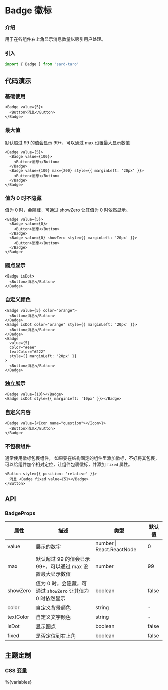 # Badge 徽标

### 介绍

用于在各组件右上角显示消息数量以吸引用户处理。

### 引入

```js
import { Badge } from 'sard-taro'
```

## 代码演示

### 基础使用

```tsx
<Badge value={5}>
  <Button>消息</Button>
</Badge>
```

### 最大值

默认超过 99 的值会显示 99+，可以通过 max 设置最大显示数值

```tsx
<Badge value={5}>
  <Badge value={100}>
    <Button>消息</Button>
  </Badge>
  <Badge value={100} max={200} style={{ marginLeft: '20px' }}>
    <Button>消息</Button>
  </Badge>
</Badge>
```

### 值为 0 时不隐藏

值为 0 时，会隐藏，可通过 showZero 让其值为 0 时依然显示。

```tsx
<Badge value={5}>
  <Badge value={0}>
    <Button>消息</Button>
  </Badge>
  <Badge value={0} showZero style={{ marginLeft: '20px' }}>
    <Button>消息</Button>
  </Badge>
</Badge>
```

### 圆点显示

```tsx
<Badge isDot>
  <Button>消息</Button>
</Badge>
```

### 自定义颜色

```tsx
<Badge value={5} color="orange">
  <Button>消息</Button>
</Badge>
<Badge isDot color="orange" style={{ marginLeft: '20px' }}>
  <Button>消息</Button>
</Badge>
<Badge
  value={5}
  color="#eee"
  textColor="#222"
  style={{ marginLeft: '20px' }}
>
  <Button>消息</Button>
</Badge>
```

### 独立展示

```tsx
<Badge value={10}></Badge>
<Badge isDot style={{ marginLeft: '10px' }}></Badge>
```

### 自定义内容

```tsx
<Badge value={<Icon name="question"></Icon>}>
  <Button>消息</Button>
</Badge>
```

### 不包裹组件

通常使用徽标包裹组件， 如果要在结构固定的组件里添加徽标，不好将其包裹，可以给组件加个相对定位，让组件包裹徽标，并添加 `fixed` 属性。

```tsx
<Button style={{ position: 'relative' }}>
  消息 <Badge fixed value={5}></Badge>
</Button>
```

## API

### BadgeProps

| 属性      | 描述                                                       | 类型                      | 默认值 |
| --------- | ---------------------------------------------------------- | ------------------------- | ------ |
| value     | 展示的数字                                                 | number \| React.ReactNode | 0      |
| max       | 默认超过 99 的值会显示 99+，可以通过 max 设置最大显示数值  | number                    | 99     |
| showZero  | 值为 0 时，会隐藏，可通过 `showZero` 让其值为 0 时依然显示 | boolean                   | false  |
| color     | 自定义背景颜色                                             | string                    | -      |
| textColor | 自定义文字颜色                                             | string                    | -      |
| isDot     | 显示圆点                                                   | boolean                   | false  |
| fixed     | 是否定位到右上角                                           | boolean                   | false  |

## 主题定制

### CSS 变量

%{variables}
